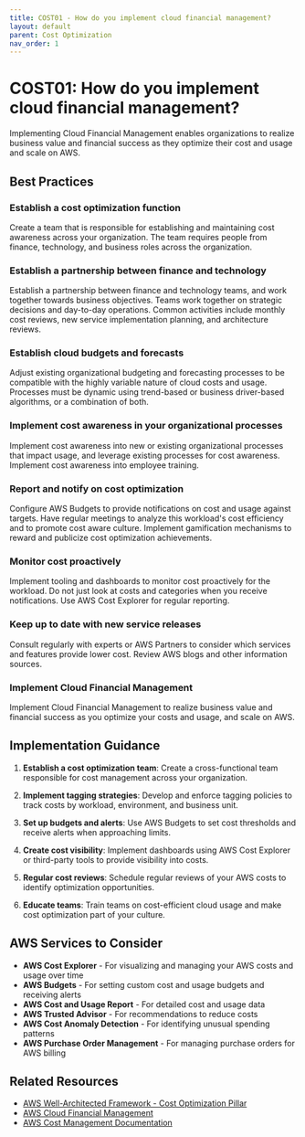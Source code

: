 ```yaml
---
title: COST01 - How do you implement cloud financial management?
layout: default
parent: Cost Optimization
nav_order: 1
---
```


# COST01: How do you implement cloud financial management?

Implementing Cloud Financial Management enables organizations to realize business value and financial success as they optimize their cost and usage and scale on AWS.

## Best Practices

### Establish a cost optimization function
Create a team that is responsible for establishing and maintaining cost awareness across your organization. The team requires people from finance, technology, and business roles across the organization.

### Establish a partnership between finance and technology
Establish a partnership between finance and technology teams, and work together towards business objectives. Teams work together on strategic decisions and day-to-day operations. Common activities include monthly cost reviews, new service implementation planning, and architecture reviews.

### Establish cloud budgets and forecasts
Adjust existing organizational budgeting and forecasting processes to be compatible with the highly variable nature of cloud costs and usage. Processes must be dynamic using trend-based or business driver-based algorithms, or a combination of both.

### Implement cost awareness in your organizational processes
Implement cost awareness into new or existing organizational processes that impact usage, and leverage existing processes for cost awareness. Implement cost awareness into employee training.

### Report and notify on cost optimization
Configure AWS Budgets to provide notifications on cost and usage against targets. Have regular meetings to analyze this workload's cost efficiency and to promote cost aware culture. Implement gamification mechanisms to reward and publicize cost optimization achievements.

### Monitor cost proactively
Implement tooling and dashboards to monitor cost proactively for the workload. Do not just look at costs and categories when you receive notifications. Use AWS Cost Explorer for regular reporting.

### Keep up to date with new service releases
Consult regularly with experts or AWS Partners to consider which services and features provide lower cost. Review AWS blogs and other information sources.

### Implement Cloud Financial Management
Implement Cloud Financial Management to realize business value and financial success as you optimize your costs and usage, and scale on AWS.

## Implementation Guidance

1. **Establish a cost optimization team**: Create a cross-functional team responsible for cost management across your organization.

2. **Implement tagging strategies**: Develop and enforce tagging policies to track costs by workload, environment, and business unit.

3. **Set up budgets and alerts**: Use AWS Budgets to set cost thresholds and receive alerts when approaching limits.

4. **Create cost visibility**: Implement dashboards using AWS Cost Explorer or third-party tools to provide visibility into costs.

5. **Regular cost reviews**: Schedule regular reviews of your AWS costs to identify optimization opportunities.

6. **Educate teams**: Train teams on cost-efficient cloud usage and make cost optimization part of your culture.

## AWS Services to Consider

- **AWS Cost Explorer** - For visualizing and managing your AWS costs and usage over time
- **AWS Budgets** - For setting custom cost and usage budgets and receiving alerts
- **AWS Cost and Usage Report** - For detailed cost and usage data
- **AWS Trusted Advisor** - For recommendations to reduce costs
- **AWS Cost Anomaly Detection** - For identifying unusual spending patterns
- **AWS Purchase Order Management** - For managing purchase orders for AWS billing

## Related Resources

- [AWS Well-Architected Framework - Cost Optimization Pillar](https://docs.aws.amazon.com/wellarchitected/latest/cost-optimization-pillar/welcome.html)
- [AWS Cloud Financial Management](https://aws.amazon.com/aws-cost-management/)
- [AWS Cost Management Documentation](https://docs.aws.amazon.com/cost-management/latest/userguide/what-is-costmanagement.html)
